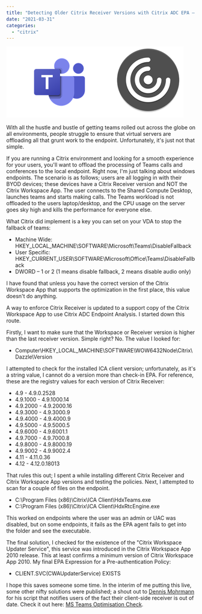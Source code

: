 ```yaml
---
title: "Detecting Older Citrix Receiver Versions with Citrix ADC EPA – Much more difficult than it sounds!"
date: "2021-03-31"
categories: 
  - "citrix"
---
```


![](images/033121_2039_DetectingOl1.png)![](images/033121_2039_DetectingOl2.png)

With all the hustle and bustle of getting teams rolled out across the globe on all environments, people struggle to ensure that virtual servers are offloading all that grunt work to the endpoint. Unfortunately, it's just not that simple.

If you are running a Citrix environment and looking for a smooth experience for your users, you'll want to offload the processing of Teams calls and conferences to the local endpoint. Right now, I'm just talking about windows endpoints. The scenario is as follows; users are all logging in with their BYOD devices; these devices have a Citrix Receiver version and NOT the Citrix Workspace App. The user connects to the Shared Compute Desktop, launches teams and starts making calls. The Teams workload is not offloaded to the users laptop/desktop, and the CPU usage on the server goes sky high and kills the performance for everyone else.

What Citrix did implement is a key you can set on your VDA to stop the fallback of teams:

- Machine Wide: HKEY\_LOCAL\_MACHINE\\SOFTWARE\\Microsoft\\Teams\\DisableFallback
- User Specific: HKEY\_CURRENT\_USER\\SOFTWARE\\Microsoft\\Office\\Teams\\DisableFallback
- DWORD – 1 or 2 (1 means disable fallback, 2 means disable audio only)

I have found that unless you have the correct version of the Citrix Workspace App that supports the optimization in the first place, this value doesn't do anything.

A way to enforce Citrix Receiver is updated to a support copy of the Citrix Workspace App to use Citrix ADC Endpoint Analysis. I started down this route.

Firstly, I want to make sure that the Workspace or Receiver version is higher than the last receiver version. Simple right? No. The value I looked for:

- Computer\\HKEY\_LOCAL\_MACHINE\\SOFTWARE\\WOW6432Node\\Citrix\\Dazzle\\Version

I attempted to check for the installed ICA client version; unfortunately, as it's a string value, I cannot do a version more than check-in EPA. For reference, these are the registry values for each version of Citrix Receiver:

- 4.9 - 4.9.0.2528
- 4.9.1000 - 4.9.1000.14
- 4.9.2000 - 4.9.2000.16
- 4.9.3000 - 4.9.3000.9
- 4.9.4000 - 4.9.4000.9
- 4.9.5000 - 4.9.5000.5
- 4.9.6000 - 4.9.6001.1
- 4.9.7000 - 4.9.7000.8
- 4.9.8000 - 4.9.8000.19
- 4.9.9002 - 4.9.9002.4
- 4.11 - 4.11.0.36
- 4.12 - 4.12.0.18013

That rules this out; I spent a while installing different Citrix Receiver and Citrix Workspace App versions and testing the policies. Next, I attempted to scan for a couple of files on the endpoint.

- C:\\Program Files (x86)\\Citrix\\ICA Client\\HdxTeams.exe
- C:\\Program Files (x86)\\Citrix\\ICA Client\\HdxRtcEngine.exe

This worked on endpoints where the user was an admin or UAC was disabled, but on some endpoints, it fails as the EPA agent fails to get into the folder and see the executable.

The final solution, I checked for the existence of the "Citrix Workspace Updater Service", this service was introduced in the Citrix Workspace App 2010 release. This at least confirms a minimum version of Citrix Workspace App 2010. My final EPA Expression for a Pre-authentication Policy:

- CLIENT.SVC(CWAUpdaterService) EXISTS

I hope this saves someone some time. In the interim of me putting this live, some other nifty solutions were published; a shout out to [Dennis Mohrmann](https://twitter.com/mohrpheus78) for his script that notifies users of the fact their client-side receiver is out of date. Check it out here: [MS Teams Optimisation Check](https://github.com/Mohrpheus78/Citrix/tree/main/Teams%20Optimization%20check).
